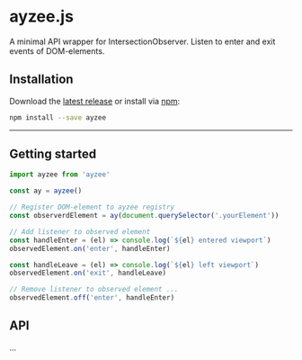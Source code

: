 # ayzee.js

A minimal API wrapper for IntersectionObserver. Listen to enter and exit events of DOM-elements.

## Installation

Download the [latest release](https://unpkg.com/ayzee/lib/ayzee.min.js) or install via [npm](http://npmjs.com/package/ayzee):

```sh
npm install --save ayzee
```
---

## Getting started

```javascript
import ayzee from 'ayzee'

const ay = ayzee()

// Register DOM-element to ayzee registry
const observerdElement = ay(document.querySelector('.yourElement'))

// Add listener to observed element
const handleEnter = (el) => console.log(`${el} entered viewport`)
observedElement.on('enter', handleEnter)

const handleLeave = (el) => console.log(`${el} left viewport`)
observedElement.on('exit', handleLeave)

// Remove listener to observed element ...
observedElement.off('enter', handleEnter)
```

## API
...
